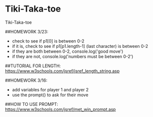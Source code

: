 # Tiki-Taka-toe
Tiki-Taka-toe

##HOMEWORK 3/23: 
- check to see if p1[0] is between 0-2
- if it is, check to see if p1[p1.length-1] (last character) is between 0-2
- if they are both between 0-2, console.log('good move')
- if they are not, console.log('numbers must be between 0-2')

##TUTORIAL FOR LENGTH:
https://www.w3schools.com/jsref/jsref_length_string.asp
 
##HOMEWORK 3/16:
- add variables for player 1 and player 2
- use the prompt() to ask for their move

##HOW TO USE PROMPT:
https://www.w3schools.com/jsref/met_win_prompt.asp
